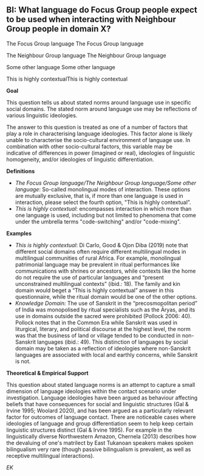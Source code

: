 
## BI: What language do Focus Group people expect to be used when interacting with Neighbour Group people in domain X?



The Focus Group language The Focus Group language

The Neighbour Group language The Neighbour Group language

Some other language Some other language

This is highly contextualThis is highly contextual



**Goal**

This question tells us about stated norms around language use in specific social domains. The stated norm around language use may be reflections of various linguistic ideologies.



The answer to this question is treated as one of a number of factors that play a role in characterising language ideologies. This factor alone is likely unable to characterise the socio-cultural environment of language use. In combination with other socio-cultural factors, this variable may be indicative of differences in power (imagined or real), ideologies of linguistic homogeneity, and/or ideologies of linguistic differentiation.



**Definitions**

- *The Focus Group language/The Neighbour Group language/Some other language*: So-called monolingual modes of interaction. These options are mutually exclusive, that is, if more than one language is used in interaction, please select the fourth option, "This is highly contextual”.
- *This is highly contextual*: encompasses interaction in which more than one language is used, including but not limited to phenomena that come under the umbrella terms "code-switching" and/or "code-mixing".




**Examples**

- *This is highly contextual*: Di Carlo, Good & Ojon Diba (2019) note that different social domains often require different multilingual modes in multilingual communities of rural Africa. For example, monolingual patrimonial language may be prevalent in ritual performances like communications with shrines or ancestors, while contexts like the home do not require the use of particular languages and “present unconstrained multilingual contexts” (ibid.: 18). The family and kin domain would beget a “This is highly contextual” answer in this questionnaire, while the ritual domain would be one of the other options.
- *Knowledge Domain:* The use of Sanskrit in the “precosmopolitan period” of India was monopolised by ritual specialists such as the Āryas, and its use in domains outside the sacred were prohibited (Pollock 2006: 40). Pollock notes that in the Common Era while Sanskrit was used in liturgical, literary, and political discourse at the highest level, the norm was that the business of land or village tended to be conducted in non-Sanskrit languages (ibid.: 49). This distinction of languages by social domain may be taken as a reflection of ideologies where non-Sanskrit languages are associated with local and earthly concerns, while Sanskrit is not.




**Theoretical & Empirical Support**

This question about stated language norms is an attempt to capture a small dimension of language ideologies within the contact scenario under investigation. Language ideologies have been argued as behaviour affecting beliefs that have consequences for social and linguistic structures (Gal & Irvine 1995; Woolard 2020), and has been argued as a particularly relevant factor for outcomes of language contact. There are noticeable cases where ideologies of language and group differentiation seem to help keep certain linguistic structures distinct (Gal & Irvine 1995). For example in the linguistically diverse Northwestern Amazon, Chernela (2013) describes how the devaluing of one's matrilect by East Tukanoan speakers makes spoken bilingualism very rare (though passive bilingualism is prevalent, as well as receptive multilingual interactions).



*EK*
